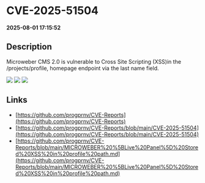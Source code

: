 # CVE-2025-51504

**2025-08-01 17:15:52**

## Description
Microweber CMS 2.0 is vulnerable to Cross Site Scripting (XSS)in the /projects/profile, homepage endpoint via the last name field.

![](https://img.shields.io/static/v1?label=Score&message=7.6&color=red)
![](https://img.shields.io/static/v1?label=Severity&message=HIGH&color=red)
![](https://img.shields.io/static/v1?label=CWE&message=XSS&color=green)

## Links
- [https://github.com/progprnv/CVE-Reports](https://github.com/progprnv/CVE-Reports)
- [https://github.com/progprnv/CVE-Reports/blob/main/CVE-2025-51504](https://github.com/progprnv/CVE-Reports/blob/main/CVE-2025-51504)
- [https://github.com/progprnv/CVE-Reports/blob/main/MICROWEBER%20%5BLive%20Panel%5D%20Stored%20XSS%20in%20profile%20path.md](https://github.com/progprnv/CVE-Reports/blob/main/MICROWEBER%20%5BLive%20Panel%5D%20Stored%20XSS%20in%20profile%20path.md)
